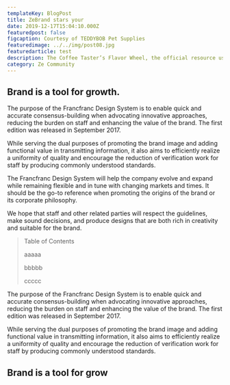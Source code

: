 ```yaml
---
templateKey: BlogPost
title: ZeBrand stars your
date: 2019-12-17T15:04:10.000Z
featuredpost: false
figcaption: Courtesy of TEDDYBOB Pet Supplies
featuredimage: ../../img/post08.jpg
featuredarticle: test
description: The Coffee Taster’s Flavor Wheel, the official resource used by coffee tasters, has been revised for the first time this year.
category: Ze Community
---
```


## Brand is a tool for growth. 

The purpose of the Francfranc Design System is to enable quick and accurate consensus-building when advocating innovative approaches, reducing the burden on staff and enhancing the value of the brand. The first edition was released in September 2017.

While serving the dual purposes of promoting the brand image and adding functional value in transmitting information, it also aims to efficiently realize a uniformity of quality and encourage the reduction of verification work for staff by producing commonly understood standards.

The Francfranc Design System will help the company evolve and expand while remaining flexible and in tune with changing markets and times. It should be the go-to reference when promoting the origins of the brand or its corporate philosophy.

We hope that staff and other related parties will respect the guidelines, make sound decisions, and produce designs that are both rich in creativity and suitable for the brand.


> Table of Contents
> 
> aaaaa
> 
> bbbbb
> 
> ccccc
>

The purpose of the Francfranc Design System is to enable quick and accurate consensus-building when advocating innovative approaches, reducing the burden on staff and enhancing the value of the brand. The first edition was released in September 2017.

While serving the dual purposes of promoting the brand image and adding functional value in transmitting information, it also aims to efficiently realize a uniformity of quality and encourage the reduction of verification work for staff by producing commonly understood standards.

## Brand is a tool for grow
